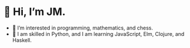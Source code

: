 # 👋 Hi, I’m JM.
- 👀 I’m interested in programming, mathematics, and chess.
- 🌱 I am skilled in Python, and I am learning JavaScript, Elm, Clojure, and Haskell.

<!---
jmrec/jmrec is a ✨ special ✨ repository because its `README.md` (this file) appears on your GitHub profile.
You can click the Preview link to take a look at your changes.
--->
